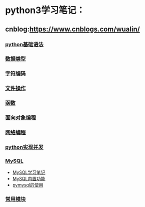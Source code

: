 # python3学习笔记：
## cnblog:https://www.cnblogs.com/wualin/
### [python基础语法](https://github.com/WuAlin0327/python3-notes/blob/master/python%E5%9F%BA%E7%A1%80/python%E5%9F%BA%E7%A1%80%E8%AF%AD%E6%B3%95.md)

### [数据类型](https://github.com/WuAlin0327/python3-notes/blob/master/python%E5%9F%BA%E7%A1%80/%E6%95%B0%E6%8D%AE%E7%B1%BB%E5%9E%8B.md)
### [字符编码](https://github.com/WuAlin0327/python3-notes/blob/master/python%E5%9F%BA%E7%A1%80/%E5%AD%97%E7%AC%A6%E7%BC%96%E7%A0%81.md)
### [文件操作](https://github.com/WuAlin0327/python3-notes/blob/master/%E6%96%87%E4%BB%B6%E3%80%81%E5%87%BD%E6%95%B0%E4%B8%8E%E5%B8%B8%E7%94%A8%E6%A8%A1%E5%9D%97/%E6%96%87%E4%BB%B6%E6%93%8D%E4%BD%9C.md)
### [函数](https://github.com/WuAlin0327/python3-notes/blob/master/%E6%96%87%E4%BB%B6%E3%80%81%E5%87%BD%E6%95%B0%E4%B8%8E%E5%B8%B8%E7%94%A8%E6%A8%A1%E5%9D%97/%E5%87%BD%E6%95%B0.md)
### [面向对象编程](https://github.com/WuAlin0327/python3-notes/blob/master/%E9%9D%A2%E5%90%91%E5%AF%B9%E8%B1%A1%E7%BC%96%E7%A8%8B/%E9%9D%A2%E5%90%91%E5%AF%B9%E8%B1%A1.md)
### [网络编程](https://github.com/WuAlin0327/python3-notes/blob/master/%E7%BD%91%E7%BB%9C%E7%BC%96%E7%A8%8B/%E7%BD%91%E7%BB%9C%E7%BC%96%E7%A8%8B.md)
### [python实现并发](https://www.cnblogs.com/wualin/p/9940246.html)
### [MySQL]()
* [MySQL学习笔记](https://www.cnblogs.com/wualin/p/9904741.html)
* [MySQL内置功能](https://www.cnblogs.com/wualin/p/9919516.html)
* [pymysql的使用](https://www.cnblogs.com/wualin/p/9919435.html)
### [常用模块](https://github.com/WuAlin0327/python3-notes/blob/master/%E6%96%87%E4%BB%B6%E3%80%81%E5%87%BD%E6%95%B0%E4%B8%8E%E5%B8%B8%E7%94%A8%E6%A8%A1%E5%9D%97/%E5%B8%B8%E7%94%A8%E6%A8%A1%E5%9D%97.md)
